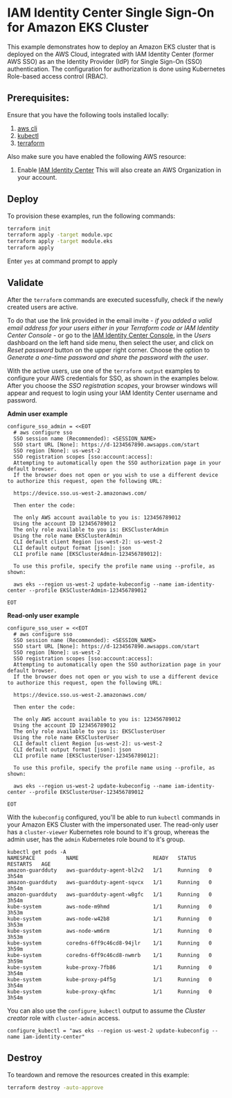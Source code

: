 # IAM Identity Center Single Sign-On for Amazon EKS Cluster

This example demonstrates how to deploy an Amazon EKS cluster that is deployed on the AWS Cloud, integrated with IAM Identity Center (former AWS SSO) as an the Identity Provider (IdP) for Single Sign-On (SSO) authentication. The configuration for authorization is done using Kubernetes Role-based access control (RBAC).

## Prerequisites:

Ensure that you have the following tools installed locally:

1. [aws cli](https://docs.aws.amazon.com/cli/latest/userguide/install-cliv2.html)
2. [kubectl](https://Kubernetes.io/docs/tasks/tools/)
3. [terraform](https://learn.hashicorp.com/tutorials/terraform/install-cli)

Also make sure you have enabled the following AWS resource:

1. Enable [IAM Identity Center](https://console.aws.amazon.com/singlesignon/home/)
    This will also create an AWS Organization in your account.

## Deploy

To provision these examples, run the following commands:

```sh
terraform init
terraform apply -target module.vpc
terraform apply -target module.eks
terraform apply
```

Enter `yes` at command prompt to apply

## Validate

After the `terraform` commands are executed sucessfully, check if the newly created users are active.

To do that use the link provided in the email invite - *if you added a valid email address for your users either in your Terraform code or IAM Identity Center Console* - or go to the [IAM Identity Center Console](https://console.aws.amazon.com/singlesignon/home/), in the *Users* dashboard on the left hand side menu, then select the user, and click on *Reset password* button on the upper right corner. Choose the option to *Generate a one-time password and share the password with the user*.

With the active users, use one of the `terraform output` examples to configure your AWS credentials for SSO, as shown in the examples below. After you choose the *SSO registration scopes*, your browser windows will appear and request to login using your IAM Identity Center username and password.

**Admin user example**
```
configure_sso_admin = <<EOT
  # aws configure sso
  SSO session name (Recommended): <SESSION_NAME>
  SSO start URL [None]: https://d-1234567890.awsapps.com/start
  SSO region [None]: us-west-2
  SSO registration scopes [sso:account:access]:
  Attempting to automatically open the SSO authorization page in your default browser.
  If the browser does not open or you wish to use a different device to authorize this request, open the following URL:

  https://device.sso.us-west-2.amazonaws.com/

  Then enter the code:

  The only AWS account available to you is: 123456789012
  Using the account ID 123456789012
  The only role available to you is: EKSClusterAdmin
  Using the role name EKSClusterAdmin
  CLI default client Region [us-west-2]: us-west-2
  CLI default output format [json]: json
  CLI profile name [EKSClusterAdmin-123456789012]:

  To use this profile, specify the profile name using --profile, as shown:

  aws eks --region us-west-2 update-kubeconfig --name iam-identity-center --profile EKSClusterAdmin-123456789012

EOT
```

**Read-only user example**
```
configure_sso_user = <<EOT
  # aws configure sso
  SSO session name (Recommended): <SESSION_NAME>
  SSO start URL [None]: https://d-1234567890.awsapps.com/start
  SSO region [None]: us-west-2
  SSO registration scopes [sso:account:access]:
  Attempting to automatically open the SSO authorization page in your default browser.
  If the browser does not open or you wish to use a different device to authorize this request, open the following URL:

  https://device.sso.us-west-2.amazonaws.com/

  Then enter the code:

  The only AWS account available to you is: 123456789012
  Using the account ID 123456789012
  The only role available to you is: EKSClusterUser
  Using the role name EKSClusterUser
  CLI default client Region [us-west-2]: us-west-2
  CLI default output format [json]: json
  CLI profile name [EKSClusterUser-123456789012]:

  To use this profile, specify the profile name using --profile, as shown:

  aws eks --region us-west-2 update-kubeconfig --name iam-identity-center --profile EKSClusterUser-123456789012

EOT
```

With the `kubeconfig` configured, you'll be able to run `kubectl` commands in your Amazon EKS Cluster with the impersonated user. The read-only user has a `cluster-viewer` Kubernetes role bound to it's group, whereas the admin user, has the `admin` Kubernetes role bound to it's group.

```
kubectl get pods -A  
NAMESPACE          NAME                        READY   STATUS    RESTARTS   AGE
amazon-guardduty   aws-guardduty-agent-bl2v2   1/1     Running   0          3h54m
amazon-guardduty   aws-guardduty-agent-sqvcx   1/1     Running   0          3h54m
amazon-guardduty   aws-guardduty-agent-w8gfc   1/1     Running   0          3h54m
kube-system        aws-node-m9hmd              1/1     Running   0          3h53m
kube-system        aws-node-w42b8              1/1     Running   0          3h53m
kube-system        aws-node-wm6rm              1/1     Running   0          3h53m
kube-system        coredns-6ff9c46cd8-94jlr    1/1     Running   0          3h59m
kube-system        coredns-6ff9c46cd8-nwmrb    1/1     Running   0          3h59m
kube-system        kube-proxy-7fb86            1/1     Running   0          3h54m
kube-system        kube-proxy-p4f5g            1/1     Running   0          3h54m
kube-system        kube-proxy-qkfmc            1/1     Running   0          3h54m
```

You can also use the `configure_kubectl` output to assume the *Cluster creator* role with `cluster-admin` access.

```
configure_kubectl = "aws eks --region us-west-2 update-kubeconfig --name iam-identity-center"
```

## Destroy

To teardown and remove the resources created in this example:

```sh
terraform destroy -auto-approve
```

